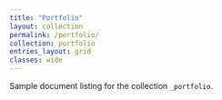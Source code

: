 ```yaml
---
title: "Portfolio"
layout: collection
permalink: /portfolio/
collection: portfolio
entries_layout: grid
classes: wide
---
```


Sample document listing for the collection `_portfolio`.
